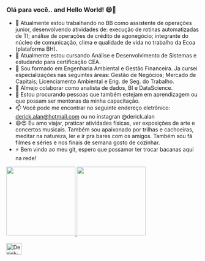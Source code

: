 ### Olá para você.. and Hello World! 😄👋


- 🔭 Atualmente estou trabalhando no BB como assistente de operações junior, desenvolvendo atividades de: execução de rotinas automatizadas de TI; análise de operações de crédito de agonegócio; integrante do núcleo de comunicação, clima e qualidade de vida no trabalho da Ecoa (plataforma BH).
- 🌱 Atualmente estou cursando Análise e Desenvolvimento de Sistemas e estudando para certificação CEA.
- 💬 Sou formado em Engenharia Ambiental e Gestão Financeira. Ja cursei especializações nas seguintes áreas: Gestão de Negócios; Mercado de Capitais; Licenciamento Ambiental e Eng. de Seg. do Trabalho.
- 👯 Almejo colaborar como analista de dados, BI e DataScience.
- 🤔 Estou procurando pessoas que também estejam em aprendizagem ou que possam ser mentoras da minha capacitação.
- 📫 Você pode me encontrar no seguinte endereço eletrônico: derick.alan@hotmail.com ou no instagran @derick.alan
- 😄😍 Eu amo viajar, praticar atividades físicas, ver exposições de arte e concertos musicais. Também sou apaixonado por trilhas e cachoeiras, meditar na natureza, ler e ir pra bares com os amigos. Também sou fã filmes e séries e nos finais de semana gosto de cozinhar.
- ⚡ Bem vindo ao meu git, espero que possamor ter trocar bacanas aqui na rede!

<div>
  <a href="https://github.com/derickalan">
  <img height="180em" src="https://github-readme-stats.vercel.app/api?username=derickalan&show_icons=fal&theme=dracula&include_all_commits=true&count_private=true"/>
  <img height="180em" src="https://github-readme-stats.vercel.app/api/top-langs/?username=derickalan&layout=compact&langs_count=16&theme=dracula"/> 
</div>

<div style=""display: inline_block"><br>
  <img align-"center" alt="Derick-git" height="30" width="40" src="https://cdn.jsdelivr.net/gh/devicons/devicon@v2.15.1/devicon.min.css">

  
</div>
